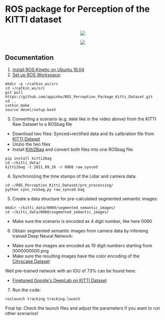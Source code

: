 # ROS package for Perception of the KITTI dataset

<p align="center">
  <img src="./videos/semantic.gif">
</p>

<p align="center">
  <img src="./videos/rviz.gif">
</p>

## Documentation

1) [Install ROS Kinetic on Ubuntu 16.04](http://wiki.ros.org/kinetic/Installation/Ubuntu)
2) [Set up ROS Workspace](http://wiki.ros.org/catkin/Tutorials/create_a_workspace):  
```
mkdir -p ~/catkin_ws/src  
cd ~/catkin_ws/src  
git pull https://github.com/appinho/ROS_Perception_Package_Kitti_Dataset.git  
cd ..  
catkin_make  
source devel/setup.bash  
```
3) Converting a scenario (e.g. `0060` like in the video above) from the KITTI Raw Dataset to a ROSbag file

* Download two files: Synced+rectified data and its calibration file from [KITTI Dataset](http://www.cvlibs.net/datasets/kitti/raw_data.php)
* Unzio the two files
* Install [Kitti2Bag](https://github.com/tomas789/kitti2bag) and convert both files into one ROSbag file:

```
pip install kitti2bag
cd ~/kitti_data/
kitti2bag -t 2011_09_26 -r 0060 raw_synced
```

4) Synchronizing the time stamps of the Lidar and camera data:  

```
cd ~/ROS_Perception_Kitti_Dataset/pre_processing/
python sync_rosbag.py raw_synced.bag
```

5) Create a data structure for pre-calculated segmented semantic images:  

```
mkdir ~/kitti_data/0060/segmented_semantic_images/
cd ~/kitti_data/0060/segmented_semantic_images/
```

* Make sure the scenario is encoded as 4 digit number, like here 0060

6) Obtain segmented semantic images from camera data by infereing trained Deep Neural Network:  

* Make sure the images are encoded as 10 digit numbers starting from 0000000000.png
* Make sure the resulting images have the color encoding of the [Cityscape Dataset](https://www.cityscapes-dataset.com/examples/)

Well pre-trained network with an IOU of 73% can be found here:  

* [Finetuned Google's DeepLab on KITTI Dataset](https://github.com/hiwad-aziz/kitti_deeplab)

7) Run the code:

```
roslaunch tracking tracking.launch
```

Final tip: Check the launch files and adjust the parameters if you want to run other scenarios! 

<!--
## Evaluation for 7 Scenarios 0011,0013,0014,0018,0056,0059,0060

| Class        | MOTA    | MOTP    |  MOTAL  |    MODA |    MODP |
| ------------ |:-------:|:-------:|:-------:|:-------:|:-------:|
| CAR          | 0.250970| 0.715273| 0.274552| 0.274903| 0.785403|
| PEDESTRIAN   |-0.015038| 0.581809|-0.015038|-0.015038| 0.988038|


[157, 154, 280, 306, 378, 1283, 17]
[64, 10, 10, 72, 11, 196, 0]
[39, 75, 120, 39, 33, 569, 0]

[8, 0, 1, 0, 4, 18, 18]
[3, 0, 2, 0, 0, 52, 0]
[172, 0, 63, 0, 25, 177, 46]

## Pipeline

### 1a) Sensor Fusion: Velodyne Point Cloud Processing

* [Ground extraction & Free space estimation](http://wiki.ros.org/but_velodyne_proc)

### 1b) Sensor Fusion: Raw Image Processing

* [Semantic segmentation](https://github.com/martinkersner/train-DeepLab)

### 1c) Sensor Fusion: Mapping Point Cloud and Image

### 2 Detection: DBSCAN Clustering

### 3 Tracking: UKF Tracker

-->
